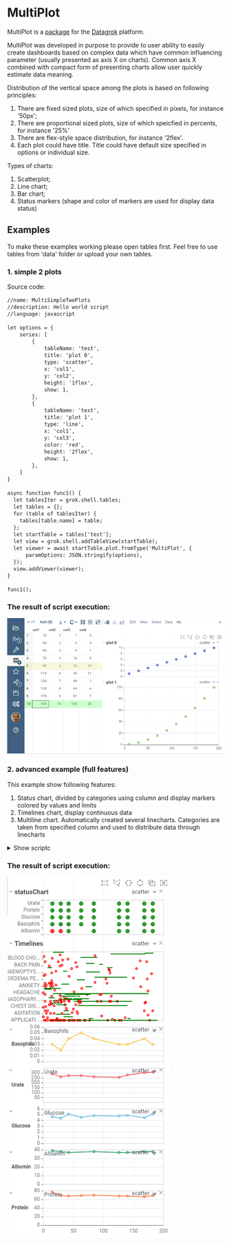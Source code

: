 # MultiPlot

MultiPlot is a [package](https://datagrok.ai/help/develop/develop#packages) for the [Datagrok](https://datagrok.ai)
platform.

MultiPlot was developed in purpose to provide to user ability to easily create dashboards based on complex data which
have common influencing parameter (usually presented as axis X on charts). Common axis X combined with compact form of
presenting charts allow user quickly estimate data meaning.

Distribution of the vertical space among the plots is based on following principles:

1. There are fixed sized plots, size of which specified in pixels, for instance '50px';
2. There are proportional sized plots, size of which speicfied in percents, for instance '25%'
3. There are flex-style space distribution, for instance '2flex'.
4. Each plot could have title. Title could have default size specified in options or individual size.

Types of charts:

1. Scatterplot;
2. Line chart;
3. Bar chart;
4. Status markers (shape and color of markers are used for display data status)

## Examples

To make these examples working please open tables first. Feel free to use tables from 'data' folder or upload your own
tables.

### 1. simple 2 plots

Source code:

```
//name: MultiSimpleTwoPlots
//description: Hello world script
//language: javascript

let options = {
    series: [
        {
            tableName: 'test',
            title: 'plot 0',
            type: 'scatter',
            x: 'col1',
            y: 'col2',
            height: '1flex',
            show: 1,
        },      
        {
            tableName: 'test',
            title: 'plot 1',
            type: 'line',
            x: 'col1',
            y: 'col3',
            color: 'red',
            height: '2flex',
            show: 1,
        },
    ]    
}

async function func1() {
  let tablesIter = grok.shell.tables;
  let tables = {};
  for (table of tablesIter) {
    tables[table.name] = table;
  };
  let startTable = tables['test'];
  let view = grok.shell.addTableView(startTable);
  let viewer = await startTable.plot.fromType('MultiPlot', {
      paramOptions: JSON.stringify(options),
  });
  view.addViewer(viewer);
}

func1();
```

### The result of script execution:

![image of script result](img/simple_2_plots.png?raw=true "The result")

### 2. advanced example (full features)

This example show following features:

1. Status chart, divided by categories using column and display markers colored by values and limits
2. Timelines chart, display continuous data
3. Multiline chart. Automatically created several linecharts. Categories are taken from specified column and used to
   distribute data through linecharts

<details>
  <summary>Show scriptc</summary>

```
//name: LoadMultiPlot
//description: Hello world script
//language: javascript

let options = {
  series: [
    {
      tableName: 'lb',
      title: 'statusChart',
      type: 'scatter',
      x: 'LBDY',
      y: 'LBTEST',
      // extraFields is an array to load into echart data arrays
      // all fields later combined into one array [x, y, extraFields]
      // user can address fields by index, for instance index 3 means field "LBORNRLO"
      extraFields: ['LBORRES', 'LBORNRLO', 'LBORNRHI'],
      yType: 'category',                // can be 'value' or 'category'
      statusChart: {
        valueField: 2,                  // index of field with test value
        splitByColumnName: 'LBTEST',    // column to get categories
        categories: ["Basophils", "Urate", "Glucose"], // fixed categories
        minField: 3,                    // min and max normal value 
        maxField: 4,                    // will be displayed with default color, otherwises "red"
        maxLimit: 5,                    // max number of categories
        alertColor: 'red',
      },
      markerShape: 'circle',
      height: '1flex',                  // height can be '30px', '20%', '3flex'
      show: 1,
    },

    // timeLines
    {
      tableName: 'ae',
      title: 'Timelines',
      type: 'timeLine',
      y: 'AETERM',                      // category column
      x: ['AESTDY', 'AEENDY'],          // [startTime, endTime]
      yType: 'category',
      color: 'red',                     // color of marker
      markerShape: 'circle',
      height: '2flex',
      show: 1,
    },

    // multi linechart 
    {
      tableName: 'lb',
      title: 'Multi Linechat',
      type: 'line',
      multi: true,
      x: 'LBDY',
      y: 'LBSTRESN',
      splitByColumnName: 'LBTEST',                    // get categories from this column
      categories: ["Basophils", "Urate", "Glucose"],  // fixed categories
      maxLimit: 5,                                    // max number of linecharts 
      yType: 'value',
      markerShape: 'square',
      height: '1flex',
      show: 1,
    },
  ]

}

let myId = '01-701-1146'
myId = '01-701-1015'
async function func1() {
  let tablesIter = grok.shell.tables;
  let tables = {}
  for (table of tablesIter) {
    tables[table.name] = table;
  }
  for (table of tablesIter) {
    if (table.name == 'lb') {
      table.filter.init(e => {
        let row = table.row(e);
        return row['USUBJID'] === myId;
      })
    } // lb
  } // tables

  let startTable = tables['lb']
  console.log(startTable)
  let view = grok.shell.addTableView(startTable);
  let viewer = await startTable.plot.fromType('MultiPlot', {
    paramOptions: JSON.stringify(options),
  })
  setTimeout((e) => {
    viewer.setOptions({
      testField1: 'testValue1',
    });
  }, 5000)
  view.addViewer(viewer);
}

func1();

```  

</details>

### The result of script execution:

![image of script result](img/full_plots_anim.gif?raw=true "The result")

